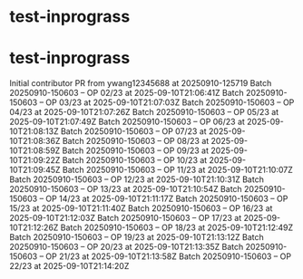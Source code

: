 # test-inprograss
# test-inprograss
Initial contributor PR from ywang12345688 at 20250910-125719
Batch 20250910-150603 – OP 02/23 at 2025-09-10T21:06:41Z
Batch 20250910-150603 – OP 03/23 at 2025-09-10T21:07:03Z
Batch 20250910-150603 – OP 04/23 at 2025-09-10T21:07:26Z
Batch 20250910-150603 – OP 05/23 at 2025-09-10T21:07:49Z
Batch 20250910-150603 – OP 06/23 at 2025-09-10T21:08:13Z
Batch 20250910-150603 – OP 07/23 at 2025-09-10T21:08:36Z
Batch 20250910-150603 – OP 08/23 at 2025-09-10T21:08:59Z
Batch 20250910-150603 – OP 09/23 at 2025-09-10T21:09:22Z
Batch 20250910-150603 – OP 10/23 at 2025-09-10T21:09:45Z
Batch 20250910-150603 – OP 11/23 at 2025-09-10T21:10:07Z
Batch 20250910-150603 – OP 12/23 at 2025-09-10T21:10:31Z
Batch 20250910-150603 – OP 13/23 at 2025-09-10T21:10:54Z
Batch 20250910-150603 – OP 14/23 at 2025-09-10T21:11:17Z
Batch 20250910-150603 – OP 15/23 at 2025-09-10T21:11:40Z
Batch 20250910-150603 – OP 16/23 at 2025-09-10T21:12:03Z
Batch 20250910-150603 – OP 17/23 at 2025-09-10T21:12:26Z
Batch 20250910-150603 – OP 18/23 at 2025-09-10T21:12:49Z
Batch 20250910-150603 – OP 19/23 at 2025-09-10T21:13:12Z
Batch 20250910-150603 – OP 20/23 at 2025-09-10T21:13:35Z
Batch 20250910-150603 – OP 21/23 at 2025-09-10T21:13:58Z
Batch 20250910-150603 – OP 22/23 at 2025-09-10T21:14:20Z
